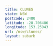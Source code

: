 ```yaml
---
title: CLUNES
state: NSW
postcode: 2480
latitude: -28.706486
longitude: 153.25943
url: /nsw/clunes/
layout: suburb
---
```

